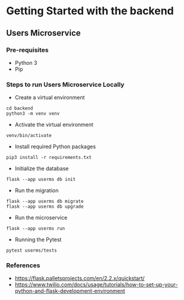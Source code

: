 # Getting Started with the backend

## Users Microservice

### Pre-requisites
- Python 3
- Pip

### Steps to run Users Microservice Locally
- Create a virtual environment
```shell script
cd backend
python3 -m venv venv
``` 
- Activate the virtual environment
```shell script
venv/bin/activate
```
- Install required Python packages
```shell script
pip3 install -r requirements.txt
```
- Initialize the database
```shell script
flask --app userms db init
```
- Run the migration
```shell script
flask --app userms db migrate
flask --app userms db upgrade
```
- Run the microservice
```shell script
flask --app userms run
```

- Running the Pytest
```shell script
pytest userms/tests
```

### References
- https://flask.palletsprojects.com/en/2.2.x/quickstart/
- https://www.twilio.com/docs/usage/tutorials/how-to-set-up-your-python-and-flask-development-environment
